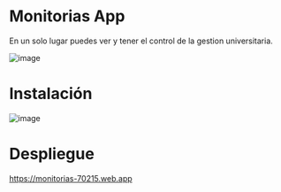 # Monitorias App

En un solo lugar puedes ver y tener el control de la gestion universitaria.

![image](https://user-images.githubusercontent.com/65315447/171060696-cae1d06b-44a8-421d-8ff7-8ed96c1d2395.png)


# Instalación

![image](https://user-images.githubusercontent.com/65315447/171060899-fded2dc8-f9b7-4763-bfd5-17713384156b.png)

# Despliegue 

https://monitorias-70215.web.app
